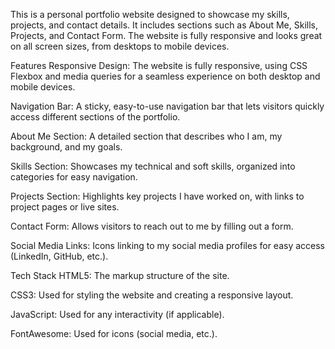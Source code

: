 This is a personal portfolio website designed to showcase my skills, projects, and contact details. It includes sections such as About Me, Skills, Projects, and Contact Form. The website is fully responsive and looks great on all screen sizes, from desktops to mobile devices.

Features
Responsive Design: The website is fully responsive, using CSS Flexbox and media queries for a seamless experience on both desktop and mobile devices.

Navigation Bar: A sticky, easy-to-use navigation bar that lets visitors quickly access different sections of the portfolio.

About Me Section: A detailed section that describes who I am, my background, and my goals.

Skills Section: Showcases my technical and soft skills, organized into categories for easy navigation.

Projects Section: Highlights key projects I have worked on, with links to project pages or live sites.

Contact Form: Allows visitors to reach out to me by filling out a form.

Social Media Links: Icons linking to my social media profiles for easy access (LinkedIn, GitHub, etc.).

Tech Stack
HTML5: The markup structure of the site.

CSS3: Used for styling the website and creating a responsive layout.

JavaScript: Used for any interactivity (if applicable).

FontAwesome: Used for icons (social media, etc.).
